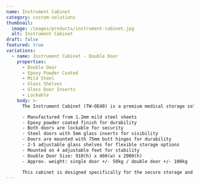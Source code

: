 ```yaml
---
name: Instrument Cabinet
category: custom-solutions
thumbnail: 
  image: /images/products/instrument-cabinet.jpg
  alt: Instrument Cabinet
draft: false
featured: true
variations:
  - name: Instrument Cabinet - Double Door
    properties:
      - Double Door
      - Epoxy Powder Coated
      - Mild Steel
      - Glass Shelves
      - Glass Door Inserts
      - Lockable
    body: >-
      The Instrument Cabinet (TW-OE40) is a premium medical storage solution featuring:

      - Manufactured from 1.2mm mild steel sheets
      - Epoxy powder coated finish for durability
      - Both doors are lockable for security
      - Steel doors with 5mm glass inserts for visibility
      - Doors are mounted with 75mm butt hinges for durability
      - 2-5 adjustable glass shelves for flexible storage options
      - Mounted on 4 adjustable feet for stability
      - Double Door Size: 910(h) x 460(w) x 2000(h)
      - Approx. weight: single door +/- 50kg / double door +/- 100kg

      This cabinet is designed specifically for the secure storage and display of medical instruments in clinical environments, with adjustable shelving to accommodate instruments of various sizes.
---
```

